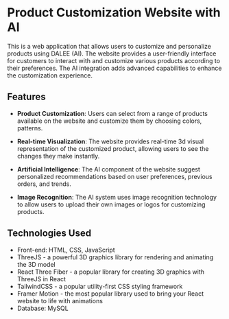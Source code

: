 # Product Customization Website with AI

This is a web application that allows users to customize and personalize products using DALEE (AI). The website provides a user-friendly interface for customers to interact with and customize various products according to their preferences. The AI integration adds advanced capabilities to enhance the customization experience.

## Features

- **Product Customization**: Users can select from a range of products available on the website and customize them by choosing colors, patterns.

- **Real-time Visualization**: The website provides real-time 3d visual representation of the customized product, allowing users to see the changes they make instantly.

- **Artificial Intelligence**: The AI component of the website suggest personalized recommendations based on user preferences, previous orders, and trends.

- **Image Recognition**: The AI system uses image recognition technology to allow users to upload their own images or logos for customizing products.

## Technologies Used

- Front-end: HTML, CSS, JavaScript
- ThreeJS - a powerful 3D graphics library for rendering and animating the 3D model
- React Three Fiber - a popular library for creating 3D graphics with ThreeJS in React
- TailwindCSS - a popular utility-first CSS styling framework
- Framer Motion - the most popular library used to bring your React website to life with animations
- Database: MySQL




